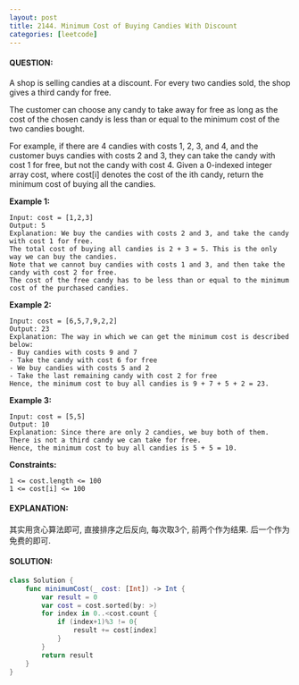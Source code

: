 ```yaml
---
layout: post
title: 2144. Minimum Cost of Buying Candies With Discount
categories: [leetcode]
---
```

#### QUESTION:
A shop is selling candies at a discount. For every two candies sold, the shop gives a third candy for free.

The customer can choose any candy to take away for free as long as the cost of the chosen candy is less than or equal to the minimum cost of the two candies bought.

For example, if there are 4 candies with costs 1, 2, 3, and 4, and the customer buys candies with costs 2 and 3, they can take the candy with cost 1 for free, but not the candy with cost 4.
Given a 0-indexed integer array cost, where cost[i] denotes the cost of the ith candy, return the minimum cost of buying all the candies.

 

__Example 1:__
```
Input: cost = [1,2,3]
Output: 5
Explanation: We buy the candies with costs 2 and 3, and take the candy with cost 1 for free.
The total cost of buying all candies is 2 + 3 = 5. This is the only way we can buy the candies.
Note that we cannot buy candies with costs 1 and 3, and then take the candy with cost 2 for free.
The cost of the free candy has to be less than or equal to the minimum cost of the purchased candies.
```
__Example 2:__
```
Input: cost = [6,5,7,9,2,2]
Output: 23
Explanation: The way in which we can get the minimum cost is described below:
- Buy candies with costs 9 and 7
- Take the candy with cost 6 for free
- We buy candies with costs 5 and 2
- Take the last remaining candy with cost 2 for free
Hence, the minimum cost to buy all candies is 9 + 7 + 5 + 2 = 23.
```
__Example 3:__
```
Input: cost = [5,5]
Output: 10
Explanation: Since there are only 2 candies, we buy both of them. There is not a third candy we can take for free.
Hence, the minimum cost to buy all candies is 5 + 5 = 10.
```
 

__Constraints:__
```
1 <= cost.length <= 100
1 <= cost[i] <= 100
```
#### EXPLANATION:

其实用贪心算法即可, 直接排序之后反向, 每次取3个, 前两个作为结果. 后一个作为免费的即可.

#### SOLUTION:
```swift
class Solution {
    func minimumCost(_ cost: [Int]) -> Int {
        var result = 0
        var cost = cost.sorted(by: >)
        for index in 0..<cost.count {
            if (index+1)%3 != 0{
                result += cost[index]
            }
        }
        return result
    }
}
```
